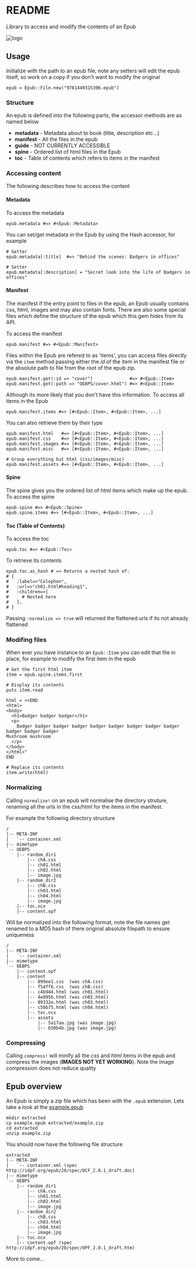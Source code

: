 # README

Library to access and modify the contents of an Epub

![logo](logo.png)


## Usage

Initialize with the path to an epub file, note any setters will edit the epub itself, so work on a copy if you don't want to modify the original

    epub = Epub::File.new("9781449315306.epub")


### Structure

An epub is defined into the following parts, the accessor methods are as named below

  * **metadata** - Metadata about to book (title, description etc...)
  * **manifest** - All the files in the epub
  * **guide** - NOT CURRENTLY ACCESSIBLE
  * **spine** - Ordered list of html files in the Epub
  * **toc** - Table of contents which refers to items in the manifest


### Accessing content

The following describes how to access the content


#### Metadata

To access the metadata

    epub.metadata #=> #<Epub::Metadata>

You can set/get metadata in the Epub by using the Hash accessor, for example

    # Getter
    epub.metadata[:title]  #=> "Behind the scenes: Badgers in offices"

    # Setter
    epub.metadata[:description] = "Secret look into the life of Badgers in offices"



#### Manifest

The manifest if the entry point to files in the epub, an Epub usually contains css, html, images and may also contain fonts. There are also some special files which define the structure of the epub which this gem hides from its API.

To access the manifest

    epub.manifest #=> #<Epub::Manifest>

Files within the Epub are refered to as 'items', you can access files directly via the `item` method passing either the *id* of the item in the manifest file or the absolute path to file from the root of the epub zip.

    epub.manifest.get(:id => "cover")              #=> #<Epub::Item>
    epub.manifest.get(:path => "OEBPS/cover.html") #=> #<Epub::Item>


Although its more likely that you don't have this information. To access all items in the Epub

    epub.manifest.items #=> [#<Epub::Item>, #<Epub::Item>, ...]

You can also retrieve them by their type

    epub.manifest.html   #=> [#<Epub::Item>, #<Epub::Item>, ...]
    epub.manifest.css    #=> [#<Epub::Item>, #<Epub::Item>, ...]
    epub.manifest.images #=> [#<Epub::Item>, #<Epub::Item>, ...]
    epub.manifest.misc   #=> [#<Epub::Item>, #<Epub::Item>, ...]

    # Group everything but html (css/images/misc)
    epub.manifest.assets #=> [#<Epub::Item>, #<Epub::Item>, ...]



#### Spine

The spine gives you the ordered list of html items which make up the epub. To access the spine

    epub.spine #=> #<Epub::Spine>
    epub.spine.items #=> [#<Epub::Item>, #<Epub::Item>, ...]



#### Toc (Table of Contents)

To access the toc

    epub.toc #=> #<Epub::Toc>

To retrieve its contents

    epub.toc.as_hash # => Returns a nested hash of:
    # {
    #   :label=>"Colophon",
    #   :url=>"ch01.html#heading1",
    #   :children=>[
    #     # Nested here
    #   ],
    # }

Passing `:normalize => true` will returned the flattened urls if its not already flattened



### Modifing files

When ever you have instance to an `Epub::Item` you can edit that file in place, for example to modify the first item in the epub

    # Get the first html item
    item = epub.spine.items.first

    # Display its contents
    puts item.read

    html = <<END
    <html>
    <body>
      <h1>Badger badger badger</h1>
      <p>
        Badger badger badger badger badger badger badger badger badger badger badger badger
    Mushroom mushroom
      </p>
    </body>
    </html>"
    END

    # Replace its contents
    item.write(html)



### Normalizing

Calling `normalize!` on an epub will normalise the directory struture, renaming all the urls in the css/html for the items in the manifest.

For example the following directory structure

    /
    |-- META-INF
    |   `-- container.xml
    |-- mimetype
    `-- OEBPS
        |-- random_dir1
            |-- chA.css
            |-- ch01.html
            |-- ch02.html
            |-- image.jpg
        |-- random_dir2
            |-- chB.css
            |-- ch03.html
            |-- ch04.html
            |-- image.jpg
        |-- toc.ncx
        |-- content.opf


Will be normalized into the following format, note the file names get renamed to a MD5 hash of there original absolute filepath to ensure uniqueness

    /
    |-- META-INF
    |   `-- container.xml
    |-- mimetype
    `-- OEBPS
        |-- content.opf
        |-- content
            |-- 899ee1.css  (was chA.css)
            |-- f54ff6.css  (was chB.css)
            |-- c4b944.html (was ch01.html)
            |-- 4e895b.html (was ch02.html)
            |-- 89332e.html (was ch03.html)
            |-- c50b75.html (was ch04.html)
            |-- toc.ncx
            |-- assets
                |-- 5a17aa.jpg (was image.jpg)
                |-- b50b4b.jpg (was image.jpg)


### Compressing

Calling `compress!` will minify all the *css* and *html* items in the epub and compress the images (**IMAGES NOT YET WORKING**). Note the image compression does not reduce quality



## Epub overview

An Epub is simply a zip file which has been with the `.epub` extension. Lets take a look at the [example.epub](TODO)

    mkdir extracted
    cp example.epub extracted/example.zip
    cd extracted
    unzip example.zip

You should now have the following file structure

    extracted
    |-- META-INF
    |   `-- container.xml (spec http://idpf.org/epub/20/spec/OCF_2.0.1_draft.doc)
    |-- mimetype
    `-- OEBPS
        |-- random_dir1
            |-- chA.css
            |-- ch01.html
            |-- ch02.html
            |-- image.jpg
        |-- random_dir2
            |-- chB.css
            |-- ch03.html
            |-- ch04.html
            |-- image.jpg
        |-- toc.ncx
        |-- content.opf (spec http://idpf.org/epub/20/spec/OPF_2.0.1_draft.htm)


More to come...

